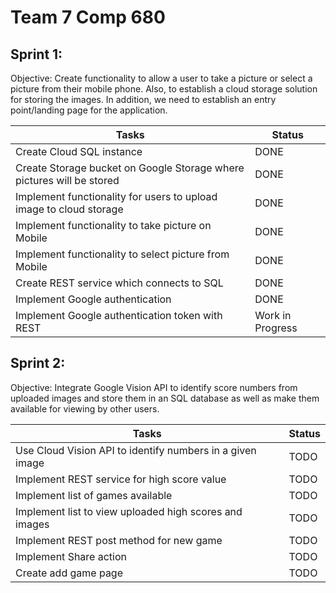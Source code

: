 # Team 7 Comp 680

## Sprint 1:
Objective: Create functionality to allow a user to take a picture or select a picture from their mobile phone. Also, to establish a cloud storage solution for storing the images. In addition, we need to establish an entry point/landing page for the application.

Tasks | Status
------|-------
Create Cloud SQL instance | DONE
Create Storage bucket on Google Storage where pictures will be stored | DONE
Implement functionality for users to upload image to cloud storage | DONE
Implement functionality to take picture on Mobile | DONE
Implement functionality to select picture from Mobile | DONE
Create REST service which connects to SQL | DONE
Implement Google authentication | DONE
Implement Google authentication token with REST | Work in Progress

## Sprint 2:
Objective: Integrate Google Vision API to identify score numbers from uploaded images and store them in an SQL database as well as make them available for viewing by other users.


Tasks | Status
------|-------
Use Cloud Vision API to identify numbers in a given image | TODO
Implement REST service for high score value | TODO
Implement list of games available | TODO
Implement list to view uploaded high scores and images | TODO
Implement REST post method for new game | TODO
Implement Share action | TODO
Create add game page | TODO
